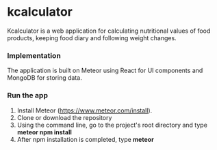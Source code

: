 # kcalculator

Kcalculator is a web application for calculating nutritional values of food products, keeping food diary and following weight changes.

### Implementation

The application is built on Meteor using React for UI components and MongoDB for storing data.

### Run the app
1. Install Meteor (https://www.meteor.com/install).
2. Clone or download the repository
3. Using the command line, go to the project's root directory and type **meteor npm install**
4. After npm installation is completed, type **meteor**
